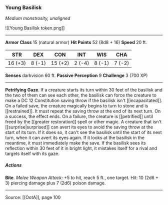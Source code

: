 ### Young Basilisk
_Medium monstrosity, unaligned_

![[Young Basilisk token.png]]


---

**Armor Class** 15 (natural armor)
**Hit Points** 52 (8d8 + 16)
**Speed** 20 ft.

| STR     | DEX     | CON     | INT     | WIS     | CHA     |
|---------|---------|---------|---------|---------|---------|
| 16 (+3) | 8 (-1) | 15 (+2) | 2 (-4) | 8 (-1) | 7 (-2) |

**Senses** darkvision 60 ft.
**Passive Perception** 9
**Challenge** 3 (700 XP)

---

**Petrifying Gaze**. If a creature starts its turn within 30 feet of the basilisk and the two of them can see each other, the basilisk can force the creature to make a DC 12 Constitution saving throw if the basilisk isn't [[incapacitated]]. On a failed save, the creature magically begins to turn to stone and is [[restrained]]. It must repeat the saving throw at the end of its next turn. On a success, the effect ends. On a failure, the creature is [[petrified]] until freed by the  [[greater restoration]] spell or other magic. A creature that isn't [[surprise|surprised]] can avert its eyes to avoid the saving throw at the start of its turn. If it does so, it can't see the basilisk until the start of its next turn, when it can avert its eyes again. If it looks at the basilisk in the meantime, it must immediately make the save. If the basilisk sees its reflection within 30 feet of it in bright light, it mistakes itself for a rival and targets itself with its gaze.

##### Actions
**Bite**. _Melee Weapon Attack:_ +5 to hit, reach 5 ft., one target. Hit: 10 (2d6 + 3) piercing damage plus 7 (2d6) poison damage.


---

Source: [[OotA]], page 100